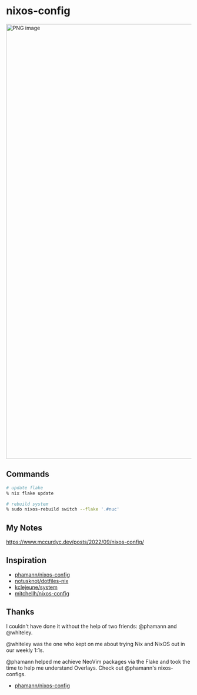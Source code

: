 # nixos-config

<img width="1180" alt="PNG image" src="https://user-images.githubusercontent.com/5546264/188339768-da20bdbc-d80e-441b-8a9f-a90239b6e4b4.png">

## Commands

```zsh
# update flake
% nix flake update
```

```zsh
# rebuild system
% sudo nixos-rebuild switch --flake '.#nuc'
```

## My Notes

https://www.mccurdyc.dev/posts/2022/09/nixos-config/

## Inspiration

- [phamann/nixos-config](https://github.com/phamann/nixos-config)
- [notusknot/dotfiles-nix](https://github.com/notusknot/dotfiles-nix)
- [kclejeune/system](https://github.com/kclejeune/system)
- [mitchellh/nixos-config](https://github.com/mitchellh/nixos-config)

## Thanks

I couldn't have done it without the help of two friends: @phamann and @whiteley.

@whiteley was the one who kept on me about trying Nix and NixOS out in our weekly
1:1s.

@phamann helped me achieve NeoVim packages via the Flake and took the time to
help me understand Overlays. Check out @phamann's nixos-configs.

- [phamann/nixos-config](https://github.com/phamann/nixos-config)
